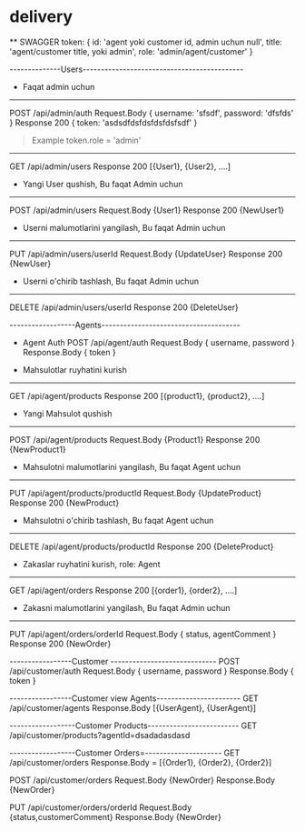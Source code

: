 # delivery
** SWAGGER
token: {
    id: 'agent yoki customer id, admin uchun null',
    title: 'agent/customer title, yoki admin',
    role: 'admin/agent/customer'
}

--------------Users--------------------------------------------

* Faqat admin uchun
----------------------------------------------------------------
POST    /api/admin/auth
Request.Body    { username: 'sfsdf', password: 'dfsfds' }
Response    200     { token: 'asdsdfdsfdsfdsfdsfsdf' }
> Example
token.role = 'admin'

----------------------------------------------------------------
GET    /api/admin/users
Response    200     [{User1}, {User2}, ....]

* Yangi User qushish, Bu faqat Admin uchun
----------------------------------------------------------------
POST    /api/admin/users
Request.Body    {User1}
Response    200     {NewUser1}

* Userni malumotlarini yangilash, Bu faqat Admin uchun
----------------------------------------------------------------
PUT    /api/admin/users/userId
Request.Body    {UpdateUser}
Response    200     {NewUser}

* Userni o'chirib tashlash, Bu faqat Admin uchun
----------------------------------------------------------------
DELETE    /api/admin/users/userId
Response    200     {DeleteUser}




------------------Agents--------------------------------------
* Agent Auth
POST    /api/agent/auth
Request.Body { username, password }
Response.Body       { token }

* Mahsulotlar ruyhatini kurish
----------------------------------------------------------------
GET    /api/agent/products
Response    200     [{product1}, {product2}, ....]

* Yangi Mahsulot qushish
----------------------------------------------------------------
POST    /api/agent/products
Request.Body    {Product1}
Response    200     {NewProduct1}

* Mahsulotni malumotlarini yangilash, Bu faqat Agent uchun
----------------------------------------------------------------
PUT    /api/agent/products/productId
Request.Body    {UpdateProduct}
Response    200     {NewProduct}

* Mahsulotni o'chirib tashlash, Bu faqat Agent uchun
----------------------------------------------------------------
DELETE    /api/agent/products/productId
Response    200     {DeleteProduct}


* Zakaslar ruyhatini kurish, role: Agent
----------------------------------------------------------------
GET    /api/agent/orders
Response    200     [{order1}, {order2}, ....]

* Zakasni malumotlarini yangilash, Bu faqat Admin uchun
----------------------------------------------------------------
PUT    /api/agent/orders/orderId
Request.Body    { status, agentComment }
Response    200     {NewOrder}



-----------------Customer -----------------------------
POST    /api/customer/auth
Request.Body { username, password }
Response.Body       { token }

-----------------Customer view Agents-----------------------
GET     /api/customer/agents
Response.Body       [{UserAgent}, {UserAgent}]

------------------Customer Products-------------------------
GET     /api/customer/products?agentId=dsadadasdasd

------------------Customer Orders=---------------------
GET     /api/customer/orders
Response.Body = [{Order1}, {Order2}, {Order2}]

POST    /api/customer/orders
Request.Body    {NewOrder}
Response.Body       {NewOrder}

PUT    /api/customer/orders/orderId
Request.Body    {status,customerComment}
Response.Body   {NewOrder}